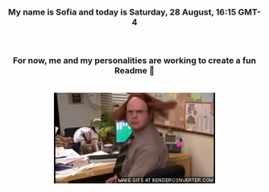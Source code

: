 


<div align="center">
<h3 >My name is Sofia and today is Saturday, 28 August, 16:15 GMT-4</h3><br>
<h3 >For now, me and my personalities are working to create a fun Readme 👋
</h3><br>
<img src='img/dwight.gif' alt='working...'/>
</div>
